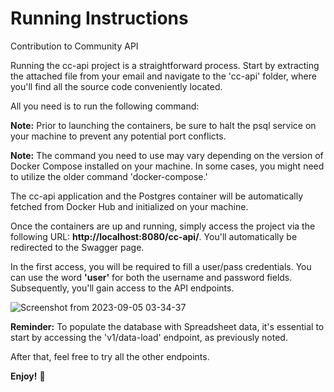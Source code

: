 # Running Instructions
Contribution to Community API

Running the cc-api project is a straightforward process. Start by extracting the attached file from your email and navigate to the 'cc-api' folder, where you'll find all the source code conveniently located.

All you need is to run the following command:

**Note:** Prior to launching the containers, be sure to halt the psql service on your machine to prevent any potential port conflicts.

**Note:** The command you need to use may vary depending on the version of Docker Compose installed on your machine. In some cases, you might need to utilize the older command 'docker-compose.'

The cc-api application and the Postgres container will be automatically fetched from Docker Hub and initialized on your machine.

Once the containers are up and running, simply access the project via the following URL: **http://localhost:8080/cc-api/**. You'll automatically be redirected to the Swagger page.

In the first access, you will be required to fill a user/pass credentials. You can use the word **'user'** for both the username and password fields. Subsequently, you'll gain access to the API endpoints.

![Screenshot from 2023-09-05 03-34-37](https://github.com/kelciocajueiro/cc-api/assets/1596545/5608b776-8ae4-491f-b9be-44824164a520)

**Reminder:** To populate the database with Spreadsheet data, it's essential to start by accessing the 'v1/data-load' endpoint, as previously noted.

After that, feel free to try all the other endpoints.

**Enjoy!** 🙂
